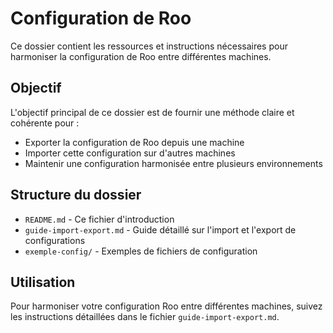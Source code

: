 # Configuration de Roo

Ce dossier contient les ressources et instructions nécessaires pour harmoniser la configuration de Roo entre différentes machines.

## Objectif

L'objectif principal de ce dossier est de fournir une méthode claire et cohérente pour :
- Exporter la configuration de Roo depuis une machine
- Importer cette configuration sur d'autres machines
- Maintenir une configuration harmonisée entre plusieurs environnements

## Structure du dossier

- `README.md` - Ce fichier d'introduction
- `guide-import-export.md` - Guide détaillé sur l'import et l'export de configurations
- `exemple-config/` - Exemples de fichiers de configuration

## Utilisation

Pour harmoniser votre configuration Roo entre différentes machines, suivez les instructions détaillées dans le fichier `guide-import-export.md`.